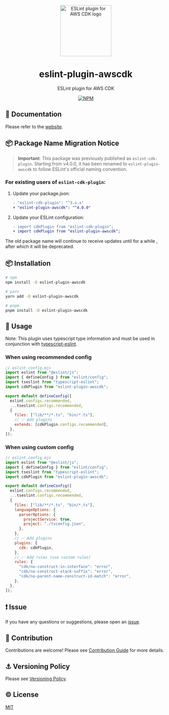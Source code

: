 <p align="center">
  <img width="160px" height="160px" src="https://raw.githubusercontent.com/ren-yamanashi/eslint-plugin-awscdk/main/assets/logo.png" alt="ESLint plugin for AWS CDK logo">
</p>

<h1 align="center">eslint-plugin-awscdk</h1>
<p align="center">ESLint plugin for AWS CDK</p>
<p align="center">
  <a href="https://www.npmjs.com/package/eslint-plugin-awscdk">
    <img src="https://img.shields.io/npm/v/eslint-plugin-awscdk.svg" alt="NPM">
  </a>
</p>

## 📔 Documentation

Please refer to the [website](https://eslint-plugin-awscdk.dev/).

## 📦 Package Name Migration Notice

> **Important**: This package was previously published as `eslint-cdk-plugin`. Starting from v4.0.0, it has been renamed to `eslint-plugin-awscdk` to follow ESLint's official naming convention.

### For existing users of `eslint-cdk-plugin`:

1. Update your package.json:

   ```diff
   - "eslint-cdk-plugin": "^3.x.x"
   + "eslint-plugin-awscdk": "^4.0.0"
   ```

2. Update your ESLint configuration:
   ```diff
   - import cdkPlugin from "eslint-cdk-plugin";
   + import cdkPlugin from "eslint-plugin-awscdk";
   ```

The old package name will continue to receive updates until for a while , after which it will be deprecated.

## 📦 Installation

```bash
# npm
npm install -D eslint-plugin-awscdk

# yarn
yarn add -D eslint-plugin-awscdk

# pnpm
pnpm install -D eslint-plugin-awscdk
```

## 🚀 Usage

Note: This plugin uses typescript type information and must be used in conjunction with [typescript-eslint](https://typescript-eslint.io/getting-started).

### When using recommended config

```js
// eslint.config.mjs
import eslint from "@eslint/js";
import { defineConfig } from "eslint/config";
import tseslint from "typescript-eslint";
import cdkPlugin from "eslint-plugin-awscdk";

export default defineConfig([
  eslint.configs.recommended,
  ...tseslint.configs.recommended,
  {
    files: ["lib/**/*.ts", "bin/*.ts"],
    // ✅ Add plugins
    extends: [cdkPlugin.configs.recommended],
  },
]);
```

### When using custom config

```js
// eslint.config.mjs
import eslint from "@eslint/js";
import { defineConfig } from "eslint/config";
import tseslint from "typescript-eslint";
import cdkPlugin from "eslint-plugin-awscdk";

export default defineConfig([
  eslint.configs.recommended,
  ...tseslint.configs.recommended,
  {
    files: ["lib/**/*.ts", "bin/*.ts"],
    languageOptions: {
      parserOptions: {
        projectService: true,
        project: "./tsconfig.json",
      },
    },
    // ✅ Add plugins
    plugins: {
      cdk: cdkPlugin,
    },
    // ✅ Add rules (use custom rules)
    rules: {
      "cdk/no-construct-in-interface": "error",
      "cdk/no-construct-stack-suffix": "error",
      "cdk/no-parent-name-construct-id-match": "error",
    },
  },
]);
```

## ❗ Issue

If you have any questions or suggestions, please open an [issue](https://github.com/ren-yamanashi/eslint-plugin-awscdk/issues).

## 💪 Contribution

Contributions are welcome! Please see [Contribution Guide](https://github.com/ren-yamanashi/eslint-plugin-awscdk/blob/main/CONTRIBUTING.md) for more details.

## ⚓ Versioning Policy

Please see [Versioning Policy](https://github.com/ren-yamanashi/eslint-plugin-awscdk/blob/main/VERSIONING_POLICY.md).

## ©️ License

[MIT](http://opensource.org/licenses/MIT)
